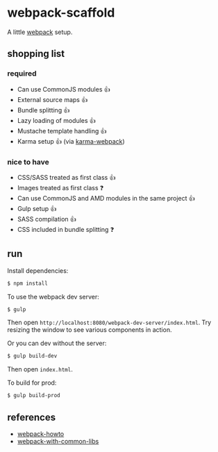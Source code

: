 # webpack-scaffold

A little [webpack](http://webpack.github.io/) setup.

## shopping list

### required

 * Can use CommonJS modules :+1:
 * External source maps :+1:
 * Bundle splitting :+1:
 * Lazy loading of modules :+1:
 * Mustache template handling :+1:
 * Karma setup :+1: (via [karma-webpack](https://github.com/webpack/karma-webpack))

### nice to have

 * CSS/SASS treated as first class :+1:
 * Images treated as first class :question:
 * Can use CommonJS and AMD modules in the same project :+1:
 * Gulp setup :+1:
 * SASS compilation :+1:
 * CSS included in bundle splitting :question:

## run

Install dependencies:

```sh
$ npm install
```

To use the webpack dev server:

```sh
$ gulp
```

Then open `http://localhost:8080/webpack-dev-server/index.html`. Try resizing the window to see various components in action.

Or you can dev without the server:

```sh
$ gulp build-dev
```

Then open `index.html`.

To build for prod:

```sh
$ gulp build-prod
```

## references

 * [webpack-howto](https://github.com/petehunt/webpack-howto)
 * [webpack-with-common-libs](https://github.com/webpack/webpack-with-common-libs)